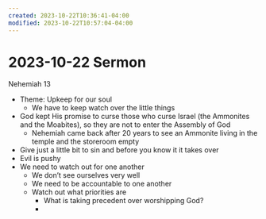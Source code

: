 ```yaml
---
created: 2023-10-22T10:36:41-04:00
modified: 2023-10-22T10:57:04-04:00
---
```


# 2023-10-22 Sermon

Nehemiah 13
- Theme: Upkeep for our soul
  - We have to keep watch over the little things 
- God kept His promise to curse those who curse Israel (the Ammonites and the Moabites), so they are not to enter the Assembly of God
  - Nehemiah came back after 20 years to see an Ammonite living in the temple and the storeroom empty
- Give just a little bit to sin and before you know it it takes over
- Evil is pushy
- We need to watch out for one another 
  - We don’t see ourselves very well
  - We need to be accountable to one another
  - Watch out what priorities are 
    - What is taking precedent over worshipping God?
    -
